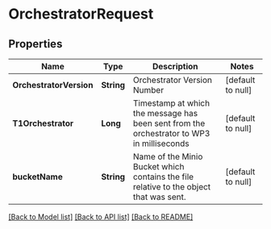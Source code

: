 # OrchestratorRequest
## Properties

Name | Type | Description | Notes
------------ | ------------- | ------------- | -------------
**OrchestratorVersion** | **String** | Orchestrator Version Number | [default to null]
**T1Orchestrator** | **Long** | Timestamp at which the message has been sent from the orchestrator to WP3 in milliseconds | [default to null]
**bucketName** | **String** | Name of the Minio Bucket which contains the file relative to the object that was sent. | [default to null]

[[Back to Model list]](../README.md#documentation-for-models) [[Back to API list]](../README.md#documentation-for-api-endpoints) [[Back to README]](../README.md)

